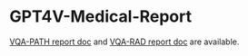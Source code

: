 # GPT4V-Medical-Report

[VQA-PATH report doc](https://docs.google.com/document/d/18LUDnqgoiKAF-MGRVkTi20vaS4XryKBnDvo95R31HC0/edit?usp=sharing) and [VQA-RAD report doc](https://docs.google.com/document/d/1s7_Ai_jPbP6OTPO3oUDPlO-FP4KmtAHORlUY_t3cDDY/edit?usp=sharing) are available.
